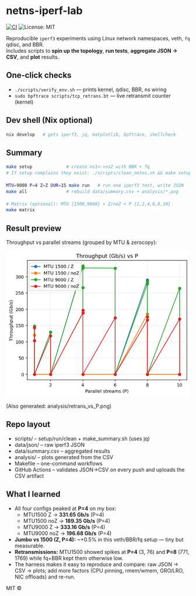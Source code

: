 # netns-iperf-lab

[![CI](https://github.com/Matt-C-G/netns-iperf-lab/actions/workflows/ci.yml/badge.svg?branch=main)](https://github.com/Matt-C-G/netns-iperf-lab/actions/workflows/ci.yml)
![License: MIT](https://img.shields.io/badge/license-MIT-blue)

Reproducible `iperf3` experiments using Linux network namespaces, veth, `fq` qdisc, and BBR.  
Includes scripts to **spin up the topology**, **run tests**, **aggregate JSON → CSV**, and **plot** results.

## One-click checks
- `./scripts/verify_env.sh` — prints kernel, qdisc, BBR, ns wiring
- `sudo bpftrace scripts/tcp_retrans.bt` — live retransmit counter (kernel)

## Dev shell (Nix optional)
```bash
nix develop   # gets iperf3, jq, matplotlib, bpftrace, shellcheck
```
## Summary
```bash
make setup             # create ns1<->ns2 with BBR + fq
# If setup complains they exist: ./scripts/clean_netns.sh && make setup

MTU=9000 P=4 Z=Z DUR=15 make run   # run one iperf3 test, write JSON
make all               # rebuild data/summary.csv + analysis/*.png

# Matrix (optional): MTU {1500,9000} × Z/noZ × P {1,2,4,6,8,10}
make matrix

```
## Result preview
Throughput vs parallel streams (grouped by MTU & zerocopy):

<img src="analysis/throughput_vs_P.png" width="640"/>

(Also generated: analysis/retrans_vs_P.png)

## Repo layout
- scripts/ – setup/run/clean + make_summary.sh (uses jq)
- data/json/ – raw iperf3 JSON
- data/summary.csv – aggregated results
- analysis/ – plots generated from the CSV
- Makefile – one-command workflows
- GitHub Actions – validates JSON→CSV on every push and uploads the CSV artifact

## What I learned
- All four configs peaked at **P=4** on my box:
  - MTU1500 Z → **331.65 Gb/s** (P=4)
  - MTU1500 noZ → **189.35 Gb/s** (P=4)
  - MTU9000 Z → **333.16 Gb/s** (P=4)
  - MTU9000 noZ → **196.68 Gb/s** (P=4)
- **Jumbo vs 1500 (Z, P=4):** ~+0.5% in this veth/BBR/fq setup — tiny but measurable.
- **Retransmissions:** MTU1500 showed spikes at **P=4** (3, 76) and **P=8** (771, 1769) while fq+BBR kept them otherwise low.
- The harness makes it easy to reproduce and compare: raw JSON → CSV → plots; add more factors (CPU pinning, rmem/wmem, GRO/LRO, NIC offloads) and re-run.



MIT ©
